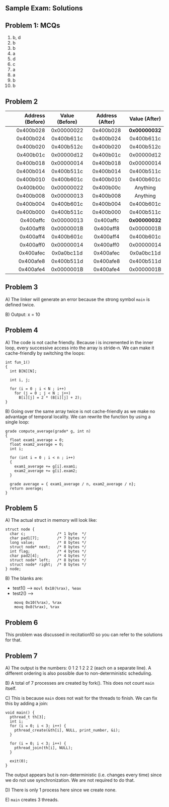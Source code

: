 Sample Exam: Solutions
----------------------

## Problem 1: MCQs

1)  b, d
2)  b
3)  b
4)  a
5)  d
6)  c
7)  a
8)  a
9)  b
10) b

## Problem 2

| Address (Before)  | Value (Before)  | Address (After) | Value (After) |
| -----------------:|:---------------:|:---------------:|:-------------:|
| 0x400b028         | 0x00000022      | 0x400b028       | **0x00000032**|
| 0x400b024         | 0x400b611c      | 0x400b024       | 0x400b611c    |
| 0x400b020         | 0x400b512c      | 0x400b020       | 0x400b512c    |
| 0x400b01c         | 0x00000d12      | 0x400b01c       | 0x00000d12    |
| 0x400b018         | 0x00000014      | 0x400b018       | 0x00000014    |
| 0x400b014         | 0x400b511c      | 0x400b014       | 0x400b511c    |
| 0x400b010         | 0x400b601c      | 0x400b010       | 0x400b601c    |
| 0x400b00c         | 0x00000022      | 0x400b00c       |  Anything     |
| 0x400b008         | 0x00000013      | 0x400b008       |  Anything     |
| 0x400b004         | 0x400b601c      | 0x400b004       | 0x400b601c    |
| 0x400b000         | 0x400b511c      | 0x400b000       | 0x400b511c    |
| 0x400affc         | 0x00000013      | 0x400affc       | **0x00000032**|
| 0x400aff8         | 0x0000001B      | 0x400aff8       | 0x0000001B    |
| 0x400aff4         | 0x400b601c      | 0x400aff4       | 0x400b601c    |
| 0x400aff0         | 0x00000014      | 0x400aff0       | 0x00000014    |
| 0x400afec         | 0x0a0bc11d      | 0x400afec       | 0x0a0bc11d    |
| 0x400afe8         | 0x400b511d      | 0x400afe8       | 0x400b511d    |
| 0x400afe4         | 0x0000001B      | 0x400afe4       | 0x0000001B    |

## Problem 3

A) The linker will generate an error because the strong symbol `main` is defined twice.

B) Output: x = 10

## Problem 4

A) The code is not cache friendly. Because i is incremented in the inner loop, every successive access into the array is stride-n. We can make it cache-friendly by switching the loops:

```
int fun_1()
{
  int B[N][N];

  int i, j;

  for (i = 0 ; i < N ; i++)
    for (j = 0 ; j < N ; j++)
      B[i][j] = 2 * (B[i][j] + 2);
}
```

B) Going over the same array twice is not cache-friendly as we make no advantage of temporal locality. We can rewrite the function by using a single loop:

```
grade compute_average(grade* g, int n)
{
  float exam1_average = 0;
  float exam2_average = 0;
  int i;

  for (int i = 0 ; i < n ; i++)
  {
    exam1_average += g[i].exam1;
    exam2_average += g[i].exam2; 
  }

  grade average = { exam1_average / n, exam2_average / n};
  return average;
}
```

## Problem 5

A) The actual struct in memory will look like:

```
struct node {
  char c;              /* 1 byte  */
  char pad1[7];        /* 7 bytes */
  long value;          /* 8 bytes */
  struct node* next;   /* 8 bytes */
  int flag;            /* 4 bytes */
  char pad2[4];        /* 4 bytes */
  struct node* left;   /* 8 bytes */
  struct node* right;  /* 8 bytes */
} node;
```

B) The blanks are:
* test1() --> `movl 0x18(%rax), %eax`
* test2() --> 
```
	movq 0x10(%rax), %rax
	movq 0x8(%rax), %rax
```

## Problem 6

This problem was discussed in recitation10 so you can refer to the solutions for that.

## Problem 7

A) The output is the numbers: 0 1 2 1 2 2 2 (each on a separate line). A different ordering is also possible due to non-deterministic scheduling.

B) A total of 7 processes are created by fork(). This does not count `main` itself.

C) This is because `main` does not wait for the threads to finish. We can fix this by adding a join:

```
void main() { 
  pthread_t th[3];
  int i;
  for (i = 0; i < 3; i++) {
    pthread_create(&th[i], NULL, print_number, &i);
  }

  for (i = 0; i < 3; i++) {
    pthread_join(th[i], NULL);
  }

  exit(0); 
}
```

The output appears but is non-deterministic (i.e. changes every time) since we do not use synchronization. We are not required to do that.

D) There is only 1 process here since we create none.

E) `main` creates 3 threads.
 
